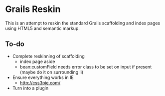 # Grails Reskin

This is an attempt to reskin the standard Grails scaffolding and index pages using HTML5 and semantic markup.

## To-do

* Complete reskinning of scaffolding
	* index page aside
	* bean:customField needs error class to be set on input if present (maybe do it on surrounding li)
* Ensure everything works in IE
    * http://css3pie.com/
* Turn into a plugin
